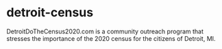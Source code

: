 # detroit-census
DetroitDoTheCensus2020.com is a community outreach program that stresses the importance of the 2020 census for the citizens of Detroit, MI.
